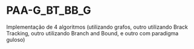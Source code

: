 # PAA-G_BT_BB_G
Implementação de 4 algoritmos (utilizando grafos, outro utilizando Brack Tracking, outro utilizando Branch and Bound, e outro com paradigma guloso)
